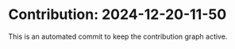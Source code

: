 # Contribution: 2024-12-20-11-50
This is an automated commit to keep the contribution graph active.
